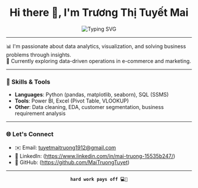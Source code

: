 <h1 align="center">Hi there 👋, I'm Trương Thị Tuyết Mai</h1>

<p align="center">
  <img src="https://readme-typing-svg.herokuapp.com?font=Roboto&color=%2336BCF7&size=24&center=true&vCenter=true&lines=Aspiring+Data+Analyst;SQL+%7C+Power+BI+%7C+Python+%7C+Excel" alt="Typing SVG" />
</p>

---
 
📊 I'm passionate about data analytics, visualization, and solving business problems through insights.  
🚀 Currently exploring data-driven operations in e-commerce and marketing.  

---

### 🔧 Skills & Tools
- **Languages**: Python (pandas, matplotlib, seaborn), SQL (SSMS)
- **Tools**: Power BI, Excel (Pivot Table, VLOOKUP)
- **Other**: Data cleaning, EDA, customer segmentation, business requirement analysis


---

### 🌐 Let's Connect
- ✉️ Email: tuyetmaitruong1912@gmail.com
- 💼 LinkedIn: (https://www.linkedin.com/in/mai-truong-15535b247/)
- 🧠 GitHub: (https://github.com/MaiTruongTuyet)

---

<p align="center"><strong><code>hard work pays off 💻💪</code></strong></p>
